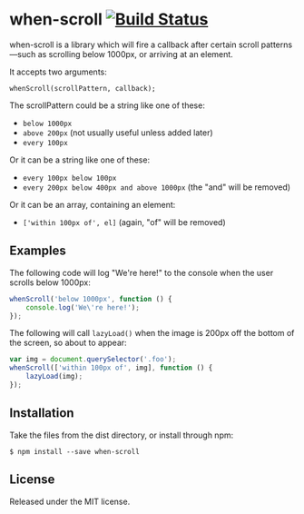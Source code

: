 # when-scroll [![Build Status](https://travis-ci.org/callumacrae/when-scroll.svg)](https://travis-ci.org/callumacrae/when-scroll)

when-scroll is a library which will fire a callback after certain scroll
patterns—such as scrolling below 1000px, or arriving at an element.

It accepts two arguments:

```
whenScroll(scrollPattern, callback);
```

The scrollPattern could be a string like one of these:

- `below 1000px`
- `above 200px` (not usually useful unless added later)
- `every 100px`

Or it can be a string like one of these:

- `every 100px below 100px`
- `every 200px below 400px and above 1000px` (the "and" will be removed)

Or it can be an array, containing an element:

- `['within 100px of', el]` (again, "of" will be removed)

## Examples

The following code will log "We're here!" to the console when the user scrolls
below 1000px:

```js
whenScroll('below 1000px', function () {
	console.log('We\'re here!');
});
```

The following will call `lazyLoad()` when the image is 200px off the bottom
of the screen, so about to appear:

```js
var img = document.querySelector('.foo');
whenScroll(['within 100px of', img], function () {
	lazyLoad(img);
});
```

## Installation

Take the files from the dist directory, or install through npm:

```
$ npm install --save when-scroll
```

## License

Released under the MIT license.
